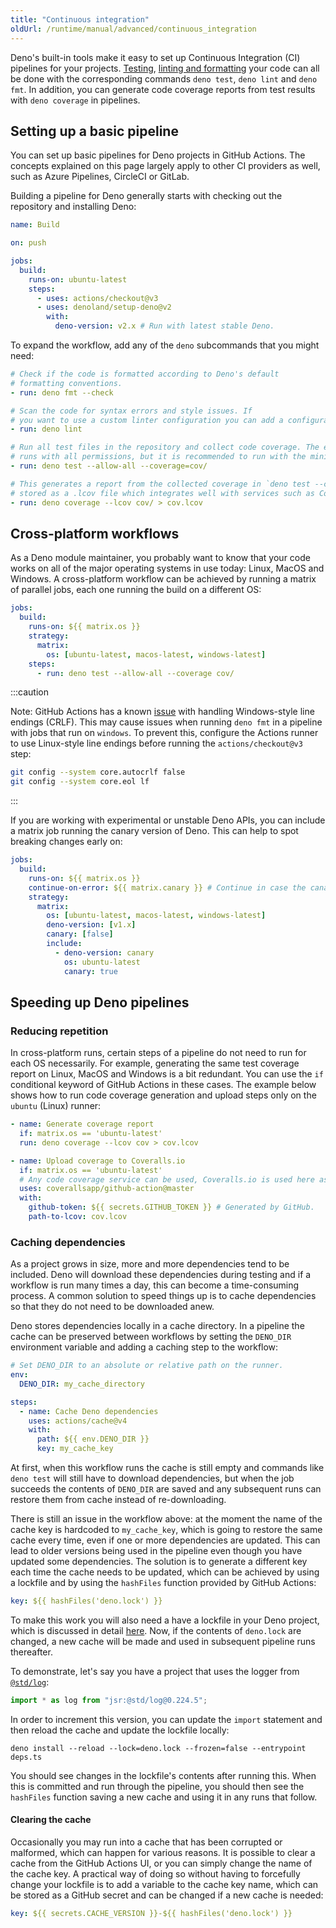 ```yaml
---
title: "Continuous integration"
oldUrl: /runtime/manual/advanced/continuous_integration
---
```


Deno's built-in tools make it easy to set up Continuous Integration (CI)
pipelines for your projects. [Testing](/runtime/fundamentals/testing),
[linting and formatting](/runtime/fundamentals/linting_and_formatting/) your
code can all be done with the corresponding commands `deno test`, `deno lint`
and `deno fmt`. In addition, you can generate code coverage reports from test
results with `deno coverage` in pipelines.

## Setting up a basic pipeline

You can set up basic pipelines for Deno projects in GitHub Actions. The concepts
explained on this page largely apply to other CI providers as well, such as
Azure Pipelines, CircleCI or GitLab.

Building a pipeline for Deno generally starts with checking out the repository
and installing Deno:

```yaml
name: Build

on: push

jobs:
  build:
    runs-on: ubuntu-latest
    steps:
      - uses: actions/checkout@v3
      - uses: denoland/setup-deno@v2
        with:
          deno-version: v2.x # Run with latest stable Deno.
```

To expand the workflow, add any of the `deno` subcommands that you might need:

```yaml
# Check if the code is formatted according to Deno's default
# formatting conventions.
- run: deno fmt --check

# Scan the code for syntax errors and style issues. If
# you want to use a custom linter configuration you can add a configuration file with --config <myconfig>
- run: deno lint

# Run all test files in the repository and collect code coverage. The example
# runs with all permissions, but it is recommended to run with the minimal permissions your program needs (for example --allow-read).
- run: deno test --allow-all --coverage=cov/

# This generates a report from the collected coverage in `deno test --coverage`. It is
# stored as a .lcov file which integrates well with services such as Codecov, Coveralls and Travis CI.
- run: deno coverage --lcov cov/ > cov.lcov
```

## Cross-platform workflows

As a Deno module maintainer, you probably want to know that your code works on
all of the major operating systems in use today: Linux, MacOS and Windows. A
cross-platform workflow can be achieved by running a matrix of parallel jobs,
each one running the build on a different OS:

```yaml
jobs:
  build:
    runs-on: ${{ matrix.os }}
    strategy:
      matrix:
        os: [ubuntu-latest, macos-latest, windows-latest]
    steps:
      - run: deno test --allow-all --coverage cov/
```

:::caution

Note: GitHub Actions has a known
[issue](https://github.com/actions/checkout/issues/135) with handling
Windows-style line endings (CRLF). This may cause issues when running `deno fmt`
in a pipeline with jobs that run on `windows`. To prevent this, configure the
Actions runner to use Linux-style line endings before running the
`actions/checkout@v3` step:

```sh
git config --system core.autocrlf false
git config --system core.eol lf
```

:::

If you are working with experimental or unstable Deno APIs, you can include a
matrix job running the canary version of Deno. This can help to spot breaking
changes early on:

```yaml
jobs:
  build:
    runs-on: ${{ matrix.os }}
    continue-on-error: ${{ matrix.canary }} # Continue in case the canary run does not succeed
    strategy:
      matrix:
        os: [ubuntu-latest, macos-latest, windows-latest]
        deno-version: [v1.x]
        canary: [false]
        include:
          - deno-version: canary
            os: ubuntu-latest
            canary: true
```

## Speeding up Deno pipelines

### Reducing repetition

In cross-platform runs, certain steps of a pipeline do not need to run for each
OS necessarily. For example, generating the same test coverage report on Linux,
MacOS and Windows is a bit redundant. You can use the `if` conditional keyword
of GitHub Actions in these cases. The example below shows how to run code
coverage generation and upload steps only on the `ubuntu` (Linux) runner:

```yaml
- name: Generate coverage report
  if: matrix.os == 'ubuntu-latest'
  run: deno coverage --lcov cov > cov.lcov

- name: Upload coverage to Coveralls.io
  if: matrix.os == 'ubuntu-latest'
  # Any code coverage service can be used, Coveralls.io is used here as an example.
  uses: coverallsapp/github-action@master
  with:
    github-token: ${{ secrets.GITHUB_TOKEN }} # Generated by GitHub.
    path-to-lcov: cov.lcov
```

### Caching dependencies

As a project grows in size, more and more dependencies tend to be included. Deno
will download these dependencies during testing and if a workflow is run many
times a day, this can become a time-consuming process. A common solution to
speed things up is to cache dependencies so that they do not need to be
downloaded anew.

Deno stores dependencies locally in a cache directory. In a pipeline the cache
can be preserved between workflows by setting the `DENO_DIR` environment
variable and adding a caching step to the workflow:

```yaml
# Set DENO_DIR to an absolute or relative path on the runner.
env:
  DENO_DIR: my_cache_directory

steps:
  - name: Cache Deno dependencies
    uses: actions/cache@v4
    with:
      path: ${{ env.DENO_DIR }}
      key: my_cache_key
```

At first, when this workflow runs the cache is still empty and commands like
`deno test` will still have to download dependencies, but when the job succeeds
the contents of `DENO_DIR` are saved and any subsequent runs can restore them
from cache instead of re-downloading.

There is still an issue in the workflow above: at the moment the name of the
cache key is hardcoded to `my_cache_key`, which is going to restore the same
cache every time, even if one or more dependencies are updated. This can lead to
older versions being used in the pipeline even though you have updated some
dependencies. The solution is to generate a different key each time the cache
needs to be updated, which can be achieved by using a lockfile and by using the
`hashFiles` function provided by GitHub Actions:

```yaml
key: ${{ hashFiles('deno.lock') }}
```

To make this work you will also need a have a lockfile in your Deno project,
which is discussed in detail
[here](/runtime/fundamentals/modules/#integrity-checking-and-lock-files). Now,
if the contents of `deno.lock` are changed, a new cache will be made and used in
subsequent pipeline runs thereafter.

To demonstrate, let's say you have a project that uses the logger from
[`@std/log`](https://jsr.io/@std/log):

```ts
import * as log from "jsr:@std/log@0.224.5";
```

In order to increment this version, you can update the `import` statement and
then reload the cache and update the lockfile locally:

```console
deno install --reload --lock=deno.lock --frozen=false --entrypoint deps.ts
```

You should see changes in the lockfile's contents after running this. When this
is committed and run through the pipeline, you should then see the `hashFiles`
function saving a new cache and using it in any runs that follow.

#### Clearing the cache

Occasionally you may run into a cache that has been corrupted or malformed,
which can happen for various reasons. It is possible to clear a cache from the
GitHub Actions UI, or you can simply change the name of the cache key. A
practical way of doing so without having to forcefully change your lockfile is
to add a variable to the cache key name, which can be stored as a GitHub secret
and can be changed if a new cache is needed:

```yaml
key: ${{ secrets.CACHE_VERSION }}-${{ hashFiles('deno.lock') }}
```
